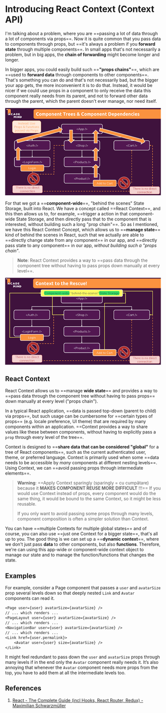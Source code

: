 # Introducing React Context (Context API)

I'm talking about a problem, where you are ==passing a lot of data through a lot of components via props==. Now it is quite common that you pass data to components through props, but ==it's always a problem if you **forward state** through multiple components==. In small apps that's not necessarily a problem, but in big apps, the **chain of forwarding** might become longer and longer.

In bigger apps, you could easily build such ==**"props chains"**==, which are ==used to **forward data** through components to other components==. That's something you can do and that's not necessarily bad, but the bigger your app gets, the more inconvenient it is to do that. Instead, it would be nicer if we could use props in a component to only receive the data this component really needs from its parent, and not to forward other data through the parent, which the parent doesn't ever manage, nor need itself.

![121_React_Context1](..\img\121_React_Context1.jpg)

For that we got a ==**component-wide**==, "behind the scenes" State Storage, built into React. We have a concept called ==React Context==, and this then allows us to, for example, ==trigger a action in that component-wide State Storage, and then directly pass that to the component that is interested, without building such a long "prop chain"==. So as I mentioned, we have this React Context Concept, which allows us to ==**manage state**== kind of behind the scenes in React, such that we actually are able to ==directly change state from any component== in our app, and ==directly pass state to any component== in our app, _without building such a "props chain"_.

> **Note**: React Context provides a way to ==pass data through the component tree without having to pass props down manually at every level==.

![121_React_Context2](..\img\121_React_Context2.jpg)

## React Context

React Context allows us to ==manage **wide state**== and provides a way to ==pass data through the component tree without having to pass props== down manually at every level ("props chain").

In a typical React application, ==data is passed top-down (parent to child) via props==, but such usage can be cumbersome for ==certain types of props== (e.g. locale preference, UI theme) that are required by many components within an application. ==Context provides a way to share values like these between components, without having to explicitly pass a `prop` through every level of the tree==.

Context is designed to ==**share data that can be considered "global"** for a tree of React components==, such as the current authenticated user, theme, or preferred language. Context is primarily used when some ==data needs to be accessible by _many_ components at different nesting levels==. Using Context, we can ==avoid passing props through intermediate elements==.

> **Warning**: ==Apply Context sparingly (sparingly = cu cumpătare) because it **MAKES COMPONENT REUSE MORE DIFFICULT** !!!== If you would use Context instead of props, every component would do the same thing, it would be bound to the same Context, so it might be less reusable.
>
> If you only want to avoid passing some props through many levels, component composition is often a simpler solution than Context.

You can have ==multiple Contexts for multiple global states== and of course, you can also use ==just one Context for a bigger state==, that's all up to you. The good thing is we can set up a ==**dynamic context**==, where we don't just pass **data** to other components, but also **functions**. Therefore, we're can using this app-wide or component-wide context object to manage our state and to manage the function/functions that changes the state.

## Examples

For example, consider a Page component that passes a `user` and `avatarSize` prop several levels down so that deeply nested `Link` and `Avatar` components can read it.

```react
<Page user={user} avatarSize={avatarSize} />
// ... which renders ...
<PageLayout user={user} avatarSize={avatarSize} />
// ... which renders ...
<NavigationBar user={user} avatarSize={avatarSize} />
// ... which renders ...
<Link href={user.permalink}>
    <Avatar user={user} size={avatarSize} />
</Link>
```

It might feel redundant to pass down the `user` and `avatarSize` props through many levels if in the end only the `Avatar` component really needs it. It’s also annoying that whenever the `Avatar` component needs more props from the top, you have to add them at all the intermediate levels too.

## References

1. [React - The Complete Guide (incl Hooks, React Router, Redux) - Maximilian Schwarzmüller](https://www.udemy.com/course/react-the-complete-guide-incl-redux/)
